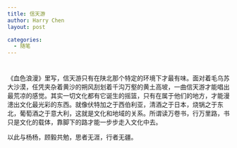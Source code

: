```yaml
---
title: 信天游
author: Harry Chen
layout: post

categories:
  - 随笔
---
```

# 

《血色浪漫》里写，信天游只有在陕北那个特定的环境下才最有味。面对着毛乌苏大沙漠，任凭夹杂着黄沙的朔风刮划着千沟万壑的黄土高坡，一曲信天游才能唱出最荒凉的感觉。其实一切文化都有它诞生的摇篮，只有在属于他们的地方，才能漫漶出文化最光彩的东西。就像伏特加之于西伯利亚，清酒之于日本，烧锅之于东北，葡萄酒之于意大利，这就是文化和地域的关系。所谓读万卷书，行万里路，书只是文化的载体，靠脚下的路才能一步步走入文化中去。

以此与杨杨，顾毅共勉，思者无涯，行者无疆。
